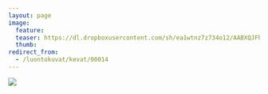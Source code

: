 ```yaml
---
layout: page
image:
  feature:
  teaser: https://dl.dropboxusercontent.com/sh/ea1wtnz7z734o12/AABXQJFh6nEiX2I_4Q5QfTxEa/luontokuvat/kev%C3%A4t/DSC04682-245px.jpg
  thumb:
redirect_from:
  - /luontokuvat/kevat/00014
---
```


[![](https://dl.dropboxusercontent.com/sh/ea1wtnz7z734o12/AADHNCynanzZcTt2NnT66inma/luontokuvat/kev%C3%A4t/DSC04682-800px.jpg)](https://dl.dropboxusercontent.com/sh/ea1wtnz7z734o12/AAD1JF31JcEASv0cCGZveNvUa/luontokuvat/kev%C3%A4t/DSC04682.jpg)
